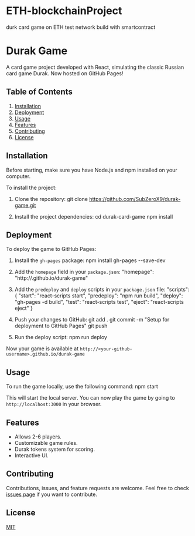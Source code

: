 # ETH-blockchainProject

durk card game on ETH test network build with smartcontract

# Durak Game

A card game project developed with React, simulating the classic Russian card game Durak. Now hosted on GitHub Pages!

## Table of Contents

1. [Installation](#installation)
2. [Deployment](#deployment)
3. [Usage](#usage)
4. [Features](#features)
5. [Contributing](#contributing)
6. [License](#license)

## Installation

Before starting, make sure you have Node.js and npm installed on your computer.

To install the project:

1. Clone the repository:
   git clone https://github.com/SubZeroX9/durak-game.git

2. Install the project dependencies:
   cd durak-card-game
   npm install

## Deployment

To deploy the game to GitHub Pages:

1. Install the `gh-pages` package:
   npm install gh-pages --save-dev

2. Add the `homepage` field in your `package.json`:
   "homepage": "http://<your-github-username>.github.io/durak-game"

3. Add the `predeploy` and `deploy` scripts in your `package.json` file:
   "scripts": {
   "start": "react-scripts start",
   "predeploy": "npm run build",
   "deploy": "gh-pages -d build",
   "test": "react-scripts test",
   "eject": "react-scripts eject"
   }

4. Push your changes to GitHub:
   git add .
   git commit -m "Setup for deployment to GitHub Pages"
   git push

5. Run the deploy script:
   npm run deploy

Now your game is available at `http://<your-github-username>.github.io/durak-game`

## Usage

To run the game locally, use the following command:
npm start

This will start the local server. You can now play the game by going to `http://localhost:3000` in your browser.

## Features

- Allows 2-6 players.
- Customizable game rules.
- Durak tokens system for scoring.
- Interactive UI.

## Contributing

Contributions, issues, and feature requests are welcome. Feel free to check [issues page](https://github.com/username/durak-game/issues) if you want to contribute.

## License

[MIT](https://choosealicense.com/licenses/mit/)
